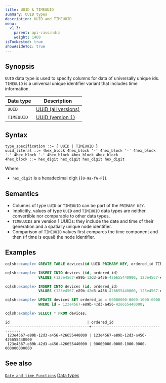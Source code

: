 ```yaml
---
title: UUID & TIMEUUID
summary: UUID types
description: UUID and TIMEUUID
menu:
  v1.3:
    parent: api-cassandra
    weight: 1460
isTocNested: true
showAsideToc: true
---
```


## Synopsis

`UUID` data type is used to specify columns for data of universally unique ids. `TIMEUUID` is a universal unique identifier variant that includes time information.

Data type | Description |
----------|-----|
`UUID` | [UUID (all versions)](https://tools.ietf.org/html/rfc4122) |
`TIMEUUID` | [UUID (version 1)](https://tools.ietf.org/html/rfc4122#section-4.2.2) |

## Syntax

```
type_specification ::= { UUID | TIMEUUID }
uuid_literal ::= 4hex_block 4hex_block '-' 4hex_block '-' 4hex_block '-' 4hex_block '-' 4hex_block 4hex_block 4hex_block
4hex_block ::= hex_digit hex_digit hex_digit hex_digit
```

Where

- `hex_digit` is a hexadecimal digit (`[0-9a-fA-F]`).

## Semantics

- Columns of type `UUID` or `TIMEUUID` can be part of the `PRIMARY KEY`.
- Implicitly, values of type `UUID` and `TIMEUUID` data types are neither convertible nor comparable to other data types.
- `TIMEUUID`s are version 1 UUIDs: they include the date and time of their generation and a spatially unique node identifier.
- Comparison of `TIMEUUID` values first compares the time component and then (if time is equal) the node identifier.

## Examples

```sql
cqlsh:example> CREATE TABLE devices(id UUID PRIMARY KEY, ordered_id TIMEUUID);
```

```sql
cqlsh:example> INSERT INTO devices (id, ordered_id) 
               VALUES (123e4567-e89b-12d3-a456-426655440000, 123e4567-e89b-12d3-a456-426655440000);
```

```sql
cqlsh:example> INSERT INTO devices (id, ordered_id) 
               VALUES (123e4567-e89b-42d3-a456-426655440000, 123e4567-e89b-12d3-a456-426655440000);
```

```sql
cqlsh:example> UPDATE devices SET ordered_id = 00000000-0000-1000-0000-000000000000
               WHERE id = 123e4567-e89b-42d3-a456-426655440000; 
```

```sql
cqlsh:example> SELECT * FROM devices;
```

```
id                                   | ordered_id
--------------------------------------+--------------------------------------
 123e4567-e89b-12d3-a456-426655440000 | 123e4567-e89b-12d3-a456-426655440000
 123e4567-e89b-42d3-a456-426655440000 | 00000000-0000-1000-0000-000000000000
```

## See also

[`Date and time Functions`](../function_datetime)
[Data types](..#data-types)
